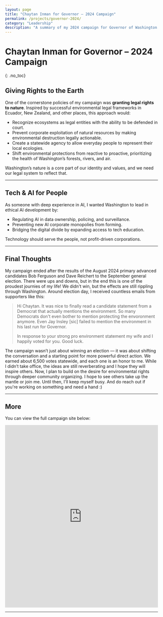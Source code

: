 ```yaml
---
layout: page
title: "Chaytan Inman for Governor – 2024 Campaign"
permalink: /projects/governor-2024/
category: "Leadership"
description: "A summary of my 2024 campaign for Governor of Washington."
---
```


# Chaytan Inman for Governor – 2024 Campaign
{: .no_toc}

## **️Giving Rights to the Earth**
One of the cornerstone policies of my campaign was **granting legal rights to nature**. Inspired by successful environmental legal frameworks in Ecuador, New Zealand, and other places, this approach would:
- Recognize ecosystems as legal entities with the ability to be defended in court.
- Prevent corporate exploitation of natural resources by making environmental destruction legally actionable.
- Create a statewide agency to allow everyday people to represent their local ecologies.
- Shift environmental protections from reactive to proactive, prioritizing the health of Washington’s forests, rivers, and air.

Washington’s nature is a core part of our identity and values, and we need our legal system to reflect that.

---

## **Tech & AI for People**
As someone with deep experience in AI, I wanted Washington to lead in ethical AI development by:
- Regulating AI in data ownership, policing, and surveillance.
- Preventing new AI corporate monopolies from forming.
- Bridging the digital divide by expanding access to tech education.

Technology should serve the people, not profit-driven corporations.

---

## **Final Thoughts**
My campaign ended after the results of the August 2024 primary advanced candidates Bob Ferguson and Dave Reichert to the September general election. There were ups and downs, but in the end this is one of the proudest journies of my life! We didn't win, but the effects are still rippling through Washington. Around election day, I received countless emails from supporters like this:  
>  Hi Chaytan.  It was nice to finally read a candidate statement from a Democrat that actually mentions the environment.  So many Democrats don't even bother to mention protecting the envoronment anymore.  Even Jay Insley \[sic\] failed to mention the environment in his last run for Governor.  
>  
> In response to your strong pro environment statement my wife and I happily voted for you.  Good luck.   

The campaign wasn’t just about winning an election — it was about shifting the conversation and a starting point for more powerful direct action. We earned about 6,500 votes statewide, and each one is an honor to me. While I didn’t take office, the ideas are still reverberating and I hope they will inspire others. Now, I plan to build on the desire for environmental rights through deeper community organizing. I hope to see others take up the mantle or join me. Until then, I'll keep myself busy. And do reach out if you're working on something and need a hand :)

---

## **More**
You can view the full campaign site below:  

<iframe src="https://chaytan2024.com" width="100%" height="600px" style="border:none;" sandbox></iframe>

---
